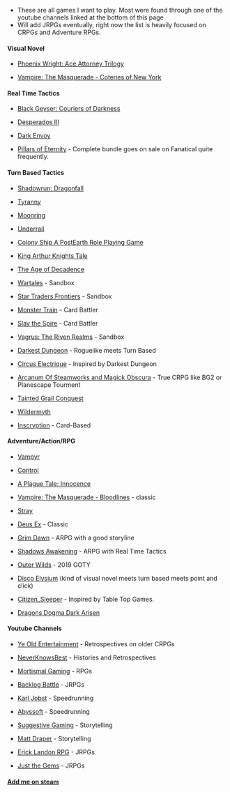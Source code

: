 * These are all games I want to play. Most were found through one of the youtube channels linked at the bottom of this page
* Will add JRPGs eventually, right now the list is heavily focused on CRPGs and Adventure RPGs.

#### Visual Novel

* [Phoenix Wright: Ace Attorney Trilogy](https://store.steampowered.com/app/787480/Phoenix_Wright_Ace_Attorney_Trilogy/)

* [Vampire: The Masquerade - Coteries of New York](https://store.steampowered.com/app/1096410/Vampire_The_Masquerade__Coteries_of_New_York/)

#### Real Time Tactics

* [Black Geyser: Couriers of Darkness](https://store.steampowered.com/app/1374930/Black_Geyser_Couriers_of_Darkness/)

* [Desperados III](https://store.steampowered.com/app/610370/Desperados_III/)

* [Dark Envoy](https://store.steampowered.com/app/945770/Dark_Envoy/)

* [Pillars of Eternity](https://store.steampowered.com/app/291650/Pillars_of_Eternity/) - Complete bundle goes on sale on Fanatical quite frequently.

#### Turn Based Tactics

* [Shadowrun: Dragonfall ](https://store.steampowered.com/app/300550/Shadowrun_Dragonfall__Directors_Cut/)

* [Tyranny](https://store.steampowered.com/app/362960/Tyranny/)

* [Moonring](https://store.steampowered.com/app/2373630/Moonring/)

* [Underrail](https://store.steampowered.com/app/250520/UnderRail/)

* [Colony Ship A PostEarth Role Playing Game](https://store.steampowered.com/app/648410/Colony_Ship_A_PostEarth_Role_Playing_Game/)

* [King Arthur Knights Tale](https://store.steampowered.com/app/1157390/King_Arthur_Knights_Tale/)

* [The Age of Decadence](https://store.steampowered.com/app/230070/The_Age_of_Decadence/)

* [Wartales](https://store.steampowered.com/app/1527950/Wartales/) - Sandbox

* [Star Traders Frontiers](https://store.steampowered.com/app/335620/Star_Traders_Frontiers/) - Sandbox

* [Monster Train](https://store.steampowered.com/app/1102190/Monster_Train/) - Card Battler

* [Slay the Spire](https://store.steampowered.com/app/646570/Slay_the_Spire/) - Card Battler

* [Vagrus: The Riven Realms](https://store.steampowered.com/app/909660/Vagrus__The_Riven_Realms/) - Sandbox

* [Darkest Dungeon](https://store.steampowered.com/app/262060/Darkest_Dungeon/) - Roguelike meets Turn Based

* [Circus Electrique](https://store.steampowered.com/app/1666250/Circus_Electrique/) - Inspired by Darkest Dungeon

* [Arcanum Of Steamworks and Magick Obscura](https://store.steampowered.com/app/500810/Arcanum_Of_Steamworks_and_Magick_Obscura/) - True CRPG like BG2 or Planescape Tourment

* [Tainted Grail Conquest](https://store.steampowered.com/app/1199030/Tainted_Grail_Conquest/)

* [Wildermyth](https://store.steampowered.com/app/763890/Wildermyth/)

* [Inscryption](https://store.steampowered.com/app/1092790/Inscryption/) - Card-Based

#### Adventure/Action/RPG

* [Vampyr](https://store.steampowered.com/app/427290/Vampyr/)

* [Control](https://store.steampowered.com/app/870780/Control_Ultimate_Edition/)

* [A Plague Tale: Innocence](https://store.steampowered.com/app/752590/A_Plague_Tale_Innocence/)

* [Vampire: The Masquerade - Bloodlines](https://store.steampowered.com/app/2600/Vampire_The_Masquerade__Bloodlines/) - classic

* [Stray](https://store.steampowered.com/app/1332010/Stray/)

* [Deus Ex](https://store.steampowered.com/app/6910/Deus_Ex_Game_of_the_Year_Edition/) - Classic

* [Grim Dawn](https://store.steampowered.com/app/219990/Grim_Dawn/) - ARPG with a good storyline

* [Shadows Awakening](https://store.steampowered.com/app/585450/Shadows_Awakening/) - ARPG with Real Time Tactics

* [Outer Wilds](https://store.steampowered.com/app/753640/Outer_Wilds/) - 2019 GOTY

* [Disco Elysium](https://store.steampowered.com/app/632470/Disco_Elysium__The_Final_Cut/) (kind of visual novel meets turn based meets point and click)

* [Citizen_Sleeper](https://store.steampowered.com/app/1578650/Citizen_Sleeper/) - Inspired by Table Top Games.

* [Dragons Dogma Dark Arisen](https://store.steampowered.com/app/367500/Dragons_Dogma_Dark_Arisen/)



#### Youtube Channels

* [Ye Old Entertainment](https://www.youtube.com/@YeOldEntertainment) - Retrospectives on older CRPGs

* [NeverKnowsBest](https://www.youtube.com/@NeverKnowsBest) - Histories and Retrospectives

* [Mortismal Gaming](https://www.youtube.com/@MortismalGaming/videos) - RPGs

* [Backlog Battle](https://www.youtube.com/@BacklogBattle) - JRPGs

* [Karl Jobst](https://www.youtube.com/@karljobst) - Speedrunning

* [Abyssoft](https://www.youtube.com/@Abyssoft) - Speedrunning

* [Suggestive Gaming](https://www.youtube.com/@SuggestiveGaming) - Storytelling

* [Matt Draper](https://www.youtube.com/@MattDraper/videos) - Storytelling

* [Erick Landon RPG](https://www.youtube.com/@ErickLandonRPG) - JRPGs

* [Just the Gems](https://www.youtube.com/@JustTheGems) - JRPGs

#### [Add me on steam](https://steamcommunity.com/id/CrimsonMagicCastles/)
